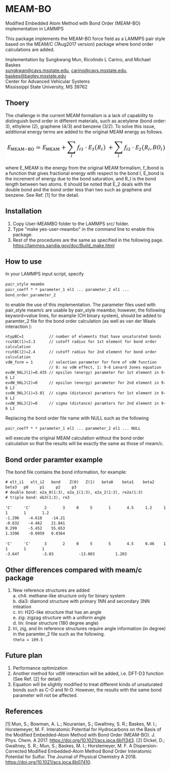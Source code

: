 # MEAM-BO
Modified Embedded Atom Method with Bond Order (MEAM-BO) implementation in LAMMPS

This package implements the MEAM-BO force field as a LAMMPS pair style based on 
the MEAM/C (7Aug2017 version) package where bond order calculations are added. 

Implementation by Sungkwang Mun, Ricolindo L Carino, and Michael Baskes  
 sungkwan@cavs.msstate.edu, carino@cavs.msstate.edu, baskes@bagley.msstate.edu  
 Center for Advanced Vehicular Systems  
 Mississippi State University, MS 39762  
 
## Thoery

The challenge in the current MEAM formalism is a lack of capability to distinguish bond order in different materials, such as acetylene (bond order: 3), ethylene (2), graphene (4/3) and benzene (3/2). To solve this issue, additional energy terms are added to the original MEAM energy as follows.

![MEAM-BO equation](MEAM-BO_equation.png)

where E_MEAM is the energy from the original MEAM formalism, f_Ibond is a function that gives fractional energy with respect to the bond I, E_bond is the increment of energy due to the bond saturation, and R_I is the bond length between two atoms. It should be noted that E_2 deals with the double bond and the bond order less than two such as graphene and benzene. See Ref. [1] for the detail.

 
## Installation
1. Copy User-MEAMBO folder to the LAMMPS src/ folder.
2. Type "make yes-user-meambo" in the command line to enable this package.
3. Rest of the procedures are the same as specified in the following page. https://lammps.sandia.gov/doc/Build_make.html

## How to use
In your LAMMPS input script, specify  

  `pair_style meambo`  
  `pair_coeff * * parameter_1 el1 ... parameter_2 el1 ... bond_order_parameter_2`  
  
to enable the use of this implementation. The parameter files used with 
pair_style meam/c are usable by pair_style meambo; however, the following
keyword=value lines, for example (CH binary system), should be added to 
paramter_2 file for the bond order calculation (as well as van der Waals interaction ):  

```
ntypBC=1           // number of elements that have unsaturated bonds
rcutBC(1)=3.3      // cutoff radius for 1st element for bond order calculation 
rcutBC(2)=2.4      // cutoff radius for 2nd element for bond order calculation 
vdW_form = 1       // selection parameter for form of vdW function
                   // 0: no vdW effect, 1: 9-6 Lenard Jones equation
evdW_96LJ(1)=0.435 // epsilon (energy) parameter for 1st element in 9-6 LJ
evdW_96LJ(2)=0     // epsilon (energy) parameter for 2nd element in 9-6 LJ 
svdW_96LJ(1)=3.01  // sigma (distance) paramters for 1st element in 9-6 LJ 
svdW_96LJ(2)=0     // sigma (distance) paramters for 2nd element in 9-6 LJ
```

Replacing the bond order file name with NULL such as the following 

`pair_coeff * * parameter_1 el1 ... parameter_2 el1 ... NULL`  

will execute the original MEAM calculation without the bond order calculation 
so that the results will be exactly the same as those of meam/c.

## Bond order paramter example
The bond file contains the bond information, for example:
```
# elt_i1   elt_i2   bond    Z(0)   Z(1)   beta0    beta1    beta2   beta3   p0     p1     p2     p3
# double bond: e2a_0(1:3), e2a_1(1:3), e2a_2(1:3), re2a(1:3)
# triple bond: eb3(1:3), re3

'C'     'C'      2       3     0     5       1       4.5     1.2     1       1       1       1.2     
-1.296    -4.618    -14.21   
-0.632    -4.462    21.841   
0.299     -5.452    55.653   
1.3396    -0.0959   0.0364    

'C'     'C'      3       2     0     5       5       4.5     0.46    1       1       1       1       
-3.647          -3.03           -13.003         1.203           
```


## Other differences compared with meam/c package
1. New reference structures are added  
  a. ch4: methane-like structure only for binary system  
  b. dia3: diamond structure with primary 1NN and secondary 3NN inteation  
  c. tri: H2O-like structure that has an angle  
	e. zig: zigzag structure with a uniform angle   
  d. lin: linear structure (180 degree angle)  
2. tri, zig, and lin reference structures require angle information (in degree) in the paramter_2 file such as the following.  
`theta = 109.5`

## Future plan
1. Performance optimization
2. Another method for vdW interaction will be added, i.e. DFT-D3 function (See Ref. [2] for detail)
3. Equation will be slightly modified to treat different kinds of unsaturated 
bonds such as C-O and N-O. However, the results with the same bond parameter 
will not be affected.


## References
[1] Mun, S.; Bowman, A. L.; Nouranian, S.; Gwaltney, S. R.; Baskes, M. I.; Horstemeyer, M. F. Interatomic Potential for Hydrocarbons on the Basis of the Modified Embedded-Atom Method with Bond Order (MEAM-BO). J. Phys. Chem. A 2017. https://doi.org/10.1021/acs.jpca.6b11343.
[2] Dickel, D.; Gwaltney, S. R.; Mun, S.; Baskes, M. I.; Horstemeyer, M. F. A Dispersion-Corrected Modified Embedded-Atom Method Bond Order Interatomic Potential for Sulfur. The Journal of Physical Chemistry A 2018. https://doi.org/10.1021/acs.jpca.8b07410.

